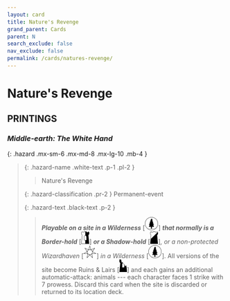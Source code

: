 ```yaml
---
layout: card
title: Nature's Revenge
grand_parent: Cards
parent: N
search_exclude: false
nav_exclude: false
permalink: /cards/natures-revenge/
---
```


# Nature's Revenge


## PRINTINGS


### _Middle-earth: The White Hand_

{: .hazard .mx-sm-6 .mx-md-8 .mx-lg-10 .mb-4 }
> {: .hazard-name .white-text .p-1 .pl-2 }
> > <div class="hazard-mp"></div>
> > <div class="card-name">Nature's Revenge</div>
>
> {: .hazard-classification .pr-2 }
> Permanent-event
>
> {: .hazard-text .black-text .p-2 }
> > ***Playable on a site in a Wilderness*** <nobr>[<img src="/assets/images/wilderness.svg">]</nobr> ***that normally is a Border-hold*** <nobr>[<img src="/assets/images/border-hold.svg">]</nobr> ***or a Shadow-hold*** <nobr>[<img src="/assets/images/shadow-hold.svg">]</nobr>_, or a non-protected Wizardhaven_ <nobr>[<img src="/assets/images/free-haven.svg">]</nobr> _in a Wilderness_ <nobr>[<img src="/assets/images/wilderness.svg">]</nobr>. All versions of the site become Ruins & Lairs <nobr>[<img src="/assets/images/ruinlair.svg">]</nobr> and each gains an additional automatic-attack: animals --- each character faces 1 strike with 7 prowess. Discard this card when the site is discarded or returned to its location deck.  
>


